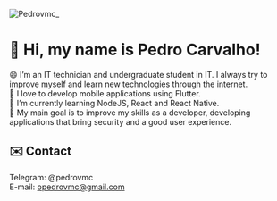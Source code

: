 ![Pedrovmc_](https://user-images.githubusercontent.com/31806810/117132226-e84d6880-ad78-11eb-99c5-d84d9a570f6c.gif)

# 👋 Hi, my name is Pedro Carvalho! <br>
😄 I’m an IT technician and undergraduate student in IT. I always try to improve myself and learn new technologies through the internet. <br>
📱 I love to develop mobile applications using Flutter. <br>
🔭 I’m currently learning NodeJS, React and React Native. <br>
🎯 My main goal is to improve my skills as a developer, developing applications that bring security and a good user experience. <br>

## ✉️ Contact
Telegram: @pedrovmc <br>
E-mail: opedrovmc@gmail.com

